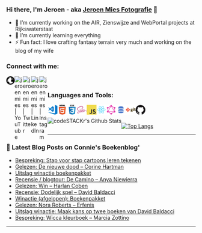 ### Hi there, I'm Jeroen - aka [Jeroen Mies Fotografie][website] 👋

- 🔭 I’m currently working on the AIR, Zienswijze and WebPortal projects at Rijkswaterstaat
- 🌱 I’m currently learning everything
- ⚡ Fun fact: I love crafting fantasy terrain very much and working on the blog of my wife

### Connect with me:

[<img align="left" alt="jeroenmies" width="22px" src="https://raw.githubusercontent.com/iconic/open-iconic/master/svg/globe.svg" />][website]
[<img align="left" alt="jeroenmies | YouTube" width="22px" src="https://cdn.jsdelivr.net/npm/simple-icons@v3/icons/youtube.svg" />][youtube]
[<img align="left" alt="jeroenmies | Twitter" width="22px" src="https://cdn.jsdelivr.net/npm/simple-icons@v3/icons/twitter.svg" />][twitter]
[<img align="left" alt="jeroenmies | LinkedIn" width="22px" src="https://cdn.jsdelivr.net/npm/simple-icons@v3/icons/linkedin.svg" />][linkedin]
[<img align="left" alt="jeroenmies | Instagram" width="22px" src="https://cdn.jsdelivr.net/npm/simple-icons@v3/icons/instagram.svg" />][instagram]

<br />

### Languages and Tools:

[<img align="left" alt="Visual Studio Code" width="26px" src="https://raw.githubusercontent.com/github/explore/80688e429a7d4ef2fca1e82350fe8e3517d3494d/topics/visual-studio-code/visual-studio-code.png" />][webdevplaylist]
[<img align="left" alt="HTML5" width="26px" src="https://raw.githubusercontent.com/github/explore/80688e429a7d4ef2fca1e82350fe8e3517d3494d/topics/html/html.png" />][webdevplaylist]
[<img align="left" alt="CSS3" width="26px" src="https://raw.githubusercontent.com/github/explore/80688e429a7d4ef2fca1e82350fe8e3517d3494d/topics/css/css.png" />][cssplaylist]
[<img align="left" alt="Sass" width="26px" src="https://raw.githubusercontent.com/github/explore/80688e429a7d4ef2fca1e82350fe8e3517d3494d/topics/sass/sass.png" />][cssplaylist]
[<img align="left" alt="JavaScript" width="26px" src="https://raw.githubusercontent.com/github/explore/80688e429a7d4ef2fca1e82350fe8e3517d3494d/topics/javascript/javascript.png" />][jsplaylist]
[<img align="left" alt="React" width="26px" src="https://raw.githubusercontent.com/github/explore/80688e429a7d4ef2fca1e82350fe8e3517d3494d/topics/react/react.png" />][reactplaylist]
[<img align="left" alt="GraphQL" width="26px" src="https://raw.githubusercontent.com/github/explore/80688e429a7d4ef2fca1e82350fe8e3517d3494d/topics/graphql/graphql.png" />][webdevplaylist]
[<img align="left" alt="SQL" width="26px" src="https://raw.githubusercontent.com/github/explore/80688e429a7d4ef2fca1e82350fe8e3517d3494d/topics/sql/sql.png" />][webdevplaylist]
[<img align="left" alt="Git" width="26px" src="https://raw.githubusercontent.com/github/explore/80688e429a7d4ef2fca1e82350fe8e3517d3494d/topics/git/git.png" />][webdevplaylist]
[<img align="left" alt="GitHub" width="26px" src="https://raw.githubusercontent.com/github/explore/78df643247d429f6cc873026c0622819ad797942/topics/github/github.png" />][webdevplaylist]

<br />
<br />

<img align="left" alt="codeSTACKr's Github Stats" src="https://github-readme-stats.vercel.app/api?username=jeroenmies&show_icons=true&hide_border=true&count_private=true&theme=tokyonight" />

[![Top Langs](https://github-readme-stats.vercel.app/api/top-langs/?username=jeroenmies)](https://github.com/jeroenmies/github-readme-stats)

---

### 📕 Latest Blog Posts on Connie's Boekenblog'
<!-- BLOG-POST-LIST:START -->
- [Bespreking: Stap voor stap cartoons leren tekenen](https://conniesboekenblog.nl/2021/06/16/bespreking-stap-voor-stap-cartoons-leren-tekenen/?utm_source=rss&utm_medium=rss&utm_campaign=bespreking-stap-voor-stap-cartoons-leren-tekenen)
- [Gelezen: De nieuwe dood – Corine Hartman](https://conniesboekenblog.nl/2021/06/14/gelezen-de-nieuwe-dood-corine-hartman/?utm_source=rss&utm_medium=rss&utm_campaign=gelezen-de-nieuwe-dood-corine-hartman)
- [Uitslag winactie boekenpakket](https://conniesboekenblog.nl/2021/06/13/uitslag-winactie-boekenpakket-2/?utm_source=rss&utm_medium=rss&utm_campaign=uitslag-winactie-boekenpakket-2)
- [Recensie / blogtour: De Camino – Anya Niewierra](https://conniesboekenblog.nl/2021/06/12/recensie-blogtour-de-camino-anya-niewierra/?utm_source=rss&utm_medium=rss&utm_campaign=recensie-blogtour-de-camino-anya-niewierra)
- [Gelezen: Win – Harlan Coben](https://conniesboekenblog.nl/2021/06/10/gelezen-win-harlan-coben/?utm_source=rss&utm_medium=rss&utm_campaign=gelezen-win-harlan-coben)
- [Recensie: Dodelijk spel – David Baldacci](https://conniesboekenblog.nl/2021/06/08/recensie-dodelijk-spel-david-baldacci/?utm_source=rss&utm_medium=rss&utm_campaign=recensie-dodelijk-spel-david-baldacci)
- [Winactie (afgelopen): Boekenpakket](https://conniesboekenblog.nl/2021/06/01/winactie-boekenpakket-nieuwe-versie/?utm_source=rss&utm_medium=rss&utm_campaign=winactie-boekenpakket-nieuwe-versie)
- [Gelezen: Nora Roberts – Erfenis](https://conniesboekenblog.nl/2021/05/30/gelezen-nora-roberts-erfenis/?utm_source=rss&utm_medium=rss&utm_campaign=gelezen-nora-roberts-erfenis)
- [Uitslag winactie: Maak kans op twee boeken van David Baldacci](https://conniesboekenblog.nl/2021/05/27/uitslag-winactie-maak-kans-op-twee-boeken-van-david-baldacci/?utm_source=rss&utm_medium=rss&utm_campaign=uitslag-winactie-maak-kans-op-twee-boeken-van-david-baldacci)
- [Bespreking: Wicca kleurboek – Marcia Zottino](https://conniesboekenblog.nl/2021/05/27/bespreking-wicca-kleurboek-marcia-zottino/?utm_source=rss&utm_medium=rss&utm_campaign=bespreking-wicca-kleurboek-marcia-zottino)
<!-- BLOG-POST-LIST:END -->

---

[website]: https://jeroenmiesfotografie.nl
[twitter]: https://twitter.com/jeroenmies
[youtube]: https://www.youtube.com/channel/UCdM6wXDAk3Y8_ycxkSfAD7Q
[instagram]: https://www.instagram.com/jeroenmies/
[linkedin]: https://www.linkedin.com/in/jeroenmies/
[webdevplaylist]: https://www.youtube.com/playlist?list=PLlhZGGVFsRrTQQnp_2UwWSoAigm-9_SqR
[jsplaylist]: https://www.youtube.com/playlist?list=PLC5BA7CB1270B2073
[cssplaylist]: https://www.youtube.com/playlist?list=PLlhZGGVFsRrSeV5xra6z-nU60cqompunz
[reactplaylist]: https://www.youtube.com/playlist?list=PLC5BA7CB1270B2073
